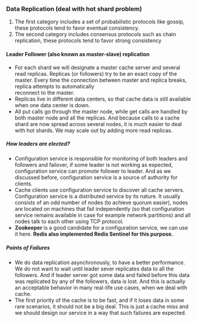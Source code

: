 ### Data Replication (deal with hot shard problem)

1.  The first category includes a set of probabilistic protocols like gossip, these protocols tend to favor eventual consistency.
2.  The second category includes consensus protocols such as chain replication, these protocols tend to favor strong consistency

#### Leader Follower (also known as master-slave) replication

-   For each shard we will designate a master cache server and several read replicas. Replicas (or followers) try to be an exact copy of the master. Every time the connection between master and replica breaks, replica attempts to automatically  
    reconnect to the master.
-   Replicas live in different data centers, so that cache data is still available when one data center is down.
-   All put calls go through the master node, while get calls are handled by both master node and all the replicas. And because calls to a cache shard are now spread across several nodes, it is much easier to deal with hot shards. We may scale out by adding more read replicas.

##### How leaders are elected?

-   Configuration service is responsible for monitoring of both leaders and followers and failover, if some leader is not working as expected, configuration service can promote follower to leader. And as we discussed before, configuration service is a source of authority for clients.
-   Cache clients use configuration service to discover all cache servers. Configuration service is a distributed service by its nature. It usually consists of an odd number of nodes (to achieve quorum easier), nodes are located on machines that fail independently (so that configuration service remains available in case for example network partitions) and all nodes talk to each other using TCP protocol.
-   **Zookeeper**  is a good candidate for a configuration service, we can use it here.  **Redis also implemented Redis Sentinel for this purpose.**

##### Points of Failures

-   We do data replication asynchronously, to have a better performance. We do not want to wait until leader sever replicates data to all the followers. And if leader server got some data and failed before this data was replicated by any of the followers, data is lost. And this is actually an acceptable behavior in many real-life use cases, when we deal with cache.
-   The first priority of the cache is to be fast, and if it loses data in some rare scenarios, it should not be a big deal. This is just a cache miss and we should design our service in a way that such failures are expected.
<!--stackedit_data:
eyJoaXN0b3J5IjpbMTU4MzAxMjYwNV19
-->